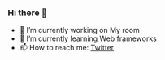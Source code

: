 ### Hi there 👋

<!--
**raisa0726/raisa0726** is a ✨ _special_ ✨ repository because its `README.md` (this file) appears on your GitHub profile.

Here are some ideas to get you started:
-->

- 🔭 I’m currently working on 
My room
- 🌱 I’m currently learning 
Web frameworks
- 📫 How to reach me: 
[Twitter](https://twitter.com/SC_Raisa)
